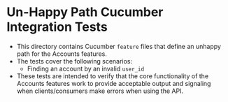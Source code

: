 # Un-Happy Path Cucumber Integration Tests

* This directory contains Cucumber `feature` files that define an unhappy path for the Accounts features.
* The tests cover the following scenarios:
    - Finding an account by an invalid `user_id`
* These tests are intended to verify that the core functionality of the Accounts features work to provide
  acceptable output and signaling when clients/consumers make errors when using the API.
